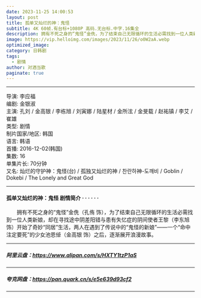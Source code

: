 ```yaml
---
date: 2023-11-25 14:00:53
layout: post
title: 孤单又灿烂的神：鬼怪
subtitle: 4K 60帧.有台标+1080P 高码.无台标.中字.16集全
description: 拥有不死之身的“鬼怪”金侁，为了结束自己无限循环的生活必需找到一位人类新娘，却在寻找途中阴差阳错与患有失忆症的阴间使者王黎开始了奇妙“同居”生活，两人在遇到了传说中的“鬼怪的新娘”一个“命中注定要死”的少女池恩倬之后，逐渐展开浪漫故事。...
image: https://vip.helloimg.com/images/2023/11/26/o0W2aA.webp
optimized_image: 
category: 日韩剧
tags:
  - 剧情
author: 对酒当歌
paginate: true
---
```

---

导演: 李应福  
编剧: 金银淑  
主演: 孔刘 / 金高银 / 李栋旭 / 刘寅娜 / 陆星材 / 金所泫 / 金旻载 / 赵祐镇 / 李艾 / 崔雄  
类型: 剧情  
制片国家/地区: 韩国  
语言: 韩语  
首播: 2016-12-02(韩国)  
集数: 16  
单集片长: 70分钟  
又名: 灿烂的守护神：鬼怪(台) / 孤独又灿烂的神 / 찬란하神-도깨비 / Goblin / Dokebi / The Lonely and Great God  

---

#### 孤单又灿烂的神：鬼怪 剧情简介 · · · · · ·

　　拥有不死之身的“鬼怪”金侁（孔侑 饰），为了结束自己无限循环的生活必需找到一位人类新娘，却在寻找途中阴差阳错与患有失忆症的阴间使者王黎（李东旭 饰）开始了奇妙“同居”生活，两人在遇到了传说中的“鬼怪的新娘”——一个“命中注定要死”的少女池恩倬（金高银 饰）之后，逐渐展开浪漫故事。

---

##### 阿里云盘：<https://www.alipan.com/s/HXTY1tzP1aS>

---

##### 夸克网盘：<https://pan.quark.cn/s/e5e639d93cf2>

---
